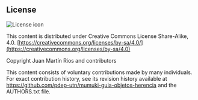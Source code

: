 ## License
![License icon](https://licensebuttons.net/l/by-sa/3.0/88x31.png)

This content is distributed under Creative Commons License Share-Alike, 4.0. [https://creativecommons.org/licenses/by-sa/4.0/](https://creativecommons.org/licenses/by-sa/4.0)

Copyright Juan Martín Rios and contributors

This content consists of voluntary contributions made by many
individuals. For exact contribution history, see its revision history
available at https://github.com/pdep-utn/mumuki-guia-objetos-herencia and the AUTHORS.txt file.

